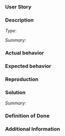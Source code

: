 <!--
Thank you for reporting an issue.

This issue tracker is for bugs and issues found within gitcoin.
If it is general support you need, reach out to us at
gitcoin.co/slack

Please fill in as much of the template below as you're able.
Provide a general summary of the issue in the title above
-->

### User Story

[comment]: # (As a <user type>, I want to <task> so that <goal>.)

### Description

[comment]: # (Feature or Bug? i.e Type: Bug)
*Type*: 

[comment]: # (Describe the problem and why this task is needed. Provide description of the current state, what you would like to happen, and what actually happen)
*Summary*:

### Actual behavior
[comment]: # (Describe what actually happened.)

### Expected behavior
[comment]: # (Describe what you expected to happen.)

### Reproduction
[comment]: # (Describe how we can replicate the bug step by step.)

### Solution
[comment]: # (Provide a summary of the solution and a task list on what needs to be fixed.)
*Summary*:

### Definition of Done
[comment]: # (Any other information that would be useful.)

### Additional Information
[comment]: # (Any other information that would be useful.)
